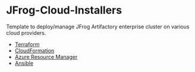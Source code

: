 # JFrog-Cloud-Installers

Template to deploy/manage JFrog Artifactory enterprise cluster on various cloud providers.

* [Terraform](Terraform/README.md)
* [CloudFormation](CloudFormation/README.md)
* [Azure Resource Manager](AzureResourceManager/README.md)
* [Ansible](Ansible/README.md)
